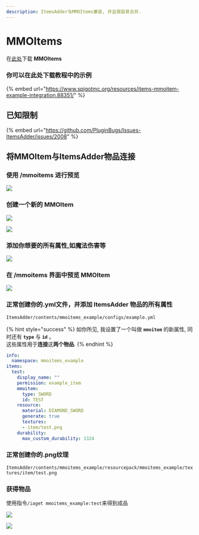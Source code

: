 ```yaml
---
description: ItemsAdder与MMOItems兼容, 并且很容易合并.
---
```


# MMOItems

在[此处](https://www.spigotmc.org/resources/mmoitems-premium.39267/)下载 **MMOItems**

### 你可以在此处下载教程中的示例

{% embed url="https://www.spigotmc.org/resources/items-mmoitem-example-integration.88351/" %}

## 已知限制

{% embed url="https://github.com/PluginBugs/Issues-ItemsAdder/issues/2008" %}

## 将MMOItem与ItemsAdder物品连接

### 使用 /mmoitems 进行预览

![](<../../../.gitbook/assets/image_(25).png>)

### 创建一个新的 MMOItem

![](<../../../.gitbook/assets/image_(26).png>)

![](<../../../.gitbook/assets/image_(29).png>)

### 添加你想要的所有属性,如魔法伤害等

![](<../../../.gitbook/assets/image_(28).png>)

### 在 /mmoitems 界面中预览 MMOItem

![](<../../../.gitbook/assets/image_(30).png>)



### 正常创建你的.yml文件，并添加 ItemsAdder 物品的所有属性

`ItemsAdder/contents/mmoitems_example/configs/example.yml`

{% hint style="success" %}
如你所见, 我设置了一个叫做 **`mmoitem`** 的新属性, 同时还有 **`type`** 与 **`id`** 。\
这些属性用于**连接**这**两个物品**.
{% endhint %}

```yaml
info:
  namespace: mmoitems_example
items:
  test:
    display_name: ""
    permission: example_item
    mmoitem:
      type: SWORD
      id: TEST
    resource:
      material: DIAMOND_SWORD
      generate: true
      textures:
      - item/test.png
    durability:
      max_custom_durability: 1324
```

### 正常创建你的.png纹理

`ItemsAdder/contents/mmoitems_example/resourcepack/mmoitems_example/textures/item/test.png`

### 获得物品

使用指令`/iaget mmoitems_example:test`来得到成品

![](<../../../.gitbook/assets/image_(33).png>)

![](<../../../.gitbook/assets/image_(34).png>)
